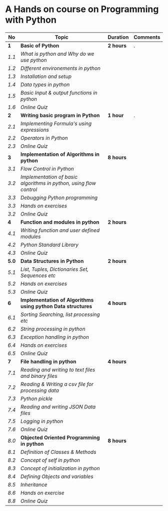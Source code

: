 #  A Hands on course on Programming with Python
### 

|**No** | **Topic**         |**Duration** | **Comments**|
|------ | ----------------- |-------------|-------------|
|   **1**   | **Basic of Python** |  **2 hours**    |      .      |
|   *1.1* | *What is python and Why do we use python* |             |             |
|   *1.2*| *Different environements in python* |             |             |
|   *1.3* | *Installation and setup* |             |             |
|   *1.4* | *Data types in python* |             |             |
|   *1.5* | *Basic Input & output functions in python* |             |             |
|   *1.6* | *Online Quiz* |             |             |
|   **2**   | **Writing basic program in Python**  |  **1 hour**    |      .      |
|   *2.1* | *Implementing Formula's using expressions* |             |             |
|   *2.2* | *Operators in Python* |             |             |
|   *2.3* | *Online Quiz* |             |             |
|  **3**| **Implementation of Algorithms in python** |**8 hours** |             |
|   *3.1* | *Flow Control in Python* |             |             |
|   *3.2* | *Implementation of basic algorithms in python, using flow control* |             |             |
|   *3.3* | *Debugging Python programming* |             |             |
|   *3.3* | *Hands on exercises*            | | |
|   *3.2* | *Online Quiz* |             |  
|  **4**| **Function and modules in python** |**2 hours** |             |
|   *4.1* | *Writing function and user defined modules* |             |             |
|   *4.2* | *Python Standard Library* |             |             |
|   *4.3* | *Online Quiz* |             |             |
|  **5.0** |**Data Structures in Python** | **2 hours** | |
|   *5.1* | *List, Tuples, Dictionaries Set, Sequences etc*            | | |
|   *5.2* | *Hands on exercises*            | | |
|   *5.3* | *Online Quiz*            | | |
|  **6**| **Implementation of Algorithms using  python Data structures** |**4 hours** |             |
|   *6.1* | *Sorting Searching, list processing etc* | | |
|   *6.2* | *String processing in python*            | | |
|   *6.3* | *Exception handling in python*           | | |
|   *6.4* | *Hands on exercises*            | | |
|   *6.5* | *Online Quiz*            | | |
|  **7**| **File handling in python** |**4 hours** |             |
|   *7.1* | *Reading and writing to text files and binary files* | | |
|   *7.2* | *Reading & Writing a csv file for processing data*            | | |
|   *7.3* | *Python pickle*           | | |
|   *7.4* | *Reading and writing JSON Data files*           | | |
|   *7.5* | *Logging in python*            | | |
|   *7.6* | *Online Quiz*            | | |
|   *8.0* | **Objected Oriented Programming in python** | **8 hours** | |
|   *8.1* | *Definition of Classes & Methods*            | | |
|   *8.2* | *Concept of self in python*            | | |
|   *8.3* | *Concept of initialization in python*            | | |
|   *8.4* | *Defining Objects and variables*            | | |
|   *8.5* | *Inheritance*            | | |
|   *8.6* | *Hands on exercise*            | | |
|   *8.8* | *Online Quiz*            | | |
